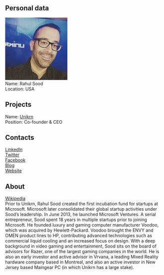 ## Personal data
![rahul sood photo](photo/rahul_sood.jpg)  
Name:   Rahul Sood  
Location: USA  
## Projects 
Name: [Unikrn](../projects/unikrn.md)  
Position: Co-founder & CEO   
## Contacts
[LinkedIn](https://www.linkedin.com/in/voodooftw/)    
[Twitter](https://twitter.com/rahulsood)  
[Facebook](https://www.facebook.com/voodoopc)  
[Blog](https://medium.com/@rahulsood)  
[Website](http://www.rahulsood.com/)
## About
[Wikipedia](https://en.wikipedia.org/wiki/Rahul_Sood)  
Prior to Unikrn, Rahul Sood created the first incubation fund for startups at Microsoft. Microsoft later consolidated their global startup activities under Sood’s leadership. In June 2013, he launched Microsoft Ventures.
A serial entrepreneur, Sood spent 18 years in multiple startups prior to joining Microsoft. He founded luxury and gaming computer manufacturer Voodoo, which was acquired by Hewlett-Packard. Voodoo brought the ENVY and OMEN product lines to HP, contributing advanced technologies such as commercial liquid cooling and an increased focus on design.
With a deep background in video gaming and entertainment, Sood sits on the board of advisors for Razer, one of the largest gaming companies in the world. He is also an early investor and active advisor in Vrvana, a leading Mixed Reality hardware company based in Montreal, and also an active investor in New Jersey based Maingear PC (in which Unikrn has a large stake).
